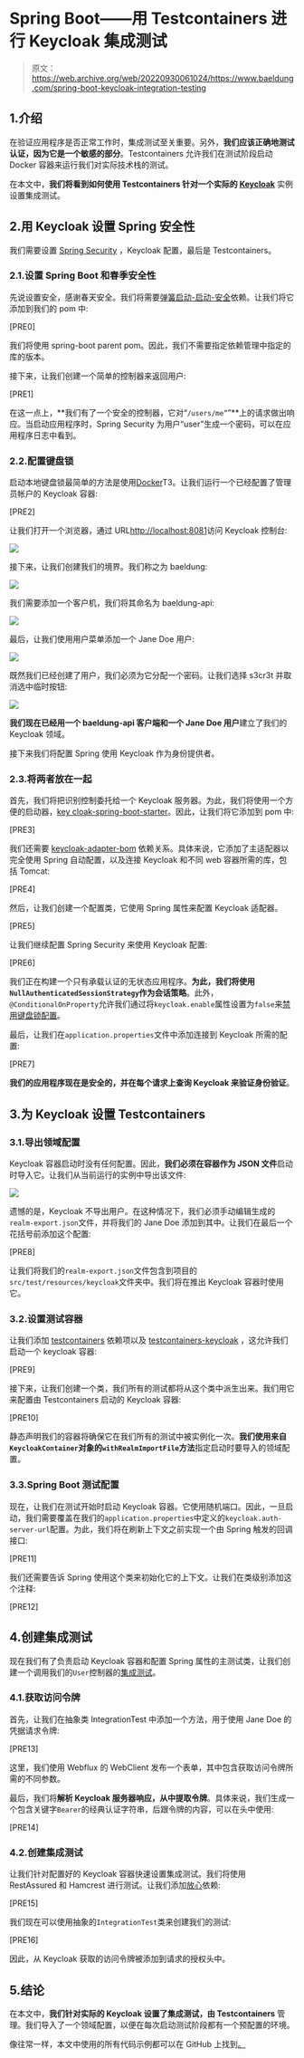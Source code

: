 # Spring Boot——用 Testcontainers 进行 Keycloak 集成测试

> 原文：<https://web.archive.org/web/20220930061024/https://www.baeldung.com/spring-boot-keycloak-integration-testing>

## 1.介绍

在验证应用程序是否正常工作时，集成测试至关重要。另外，**我们应该正确地测试认证，因为它是一个敏感的部分**。Testcontainers 允许我们在测试阶段启动 Docker 容器来运行我们对实际技术栈的测试。

在本文中，**我们将看到如何使用 Testcontainers 针对一个实际的 [Keycloak](/web/20220810180302/https://www.baeldung.com/spring-boot-keycloak)** 实例设置集成测试。

## 2.用 Keycloak 设置 Spring 安全性

我们需要设置 [Spring Security](/web/20220810180302/https://www.baeldung.com/security-spring) ，Keycloak 配置，最后是 Testcontainers。

### 2.1.设置 Spring Boot 和春季安全性

先说设置安全，感谢春天安全。我们将需要[弹簧启动-启动-安全](https://web.archive.org/web/20220810180302/https://search.maven.org/search?q=g:org.springframework.boot%20a:spring-boot-starter-security)依赖。让我们将它添加到我们的 pom 中:

[PRE0]

我们将使用 spring-boot parent pom。因此，我们不需要指定依赖管理中指定的库的版本。

接下来，让我们创建一个简单的控制器来返回用户:

[PRE1]

在这一点上，**我们有了一个安全的控制器，它对“`/users/me”`”**上的请求做出响应。当启动应用程序时，Spring Security 为用户“user”生成一个密码，可以在应用程序日志中看到。

### 2.2.配置键盘锁

启动本地键盘锁最简单的方法是使用[Docker](/web/20220810180302/https://www.baeldung.com/ops/docker-guide)T3。让我们运行一个已经配置了管理员帐户的 Keycloak 容器:

[PRE2]

让我们打开一个浏览器，通过 URL[http://localhost:8081](https://web.archive.org/web/20220810180302/http://localhost:8081/)访问 Keycloak 控制台:

[![](img/2715911c28d69f63c6ca048825774baf.png)](/web/20220810180302/https://www.baeldung.com/wp-content/uploads/2022/07/4_Screenshot-from-2022-06-21-23-36-07.png)

接下来，让我们创建我们的境界。我们称之为 baeldung:

[![](img/37c2e908f980eaeae4b3aef1275498f3.png)](/web/20220810180302/https://www.baeldung.com/wp-content/uploads/2022/07/2_realm.png)

我们需要添加一个客户机，我们将其命名为 baeldung-api:

[![](img/ebc27b23995bb75d20829f75fb836ceb.png)](/web/20220810180302/https://www.baeldung.com/wp-content/uploads/2022/07/client.png)

最后，让我们使用用户菜单添加一个 Jane Doe 用户:

[![](img/d70690b2b2e467a8d37ac5898ded9892.png)](/web/20220810180302/https://www.baeldung.com/wp-content/uploads/2022/07/user.png)

既然我们已经创建了用户，我们必须为它分配一个密码。让我们选择 s3cr3t 并取消选中临时按钮:

[![](img/33f7de3b032584c0f0086fd98922131f.png)](/web/20220810180302/https://www.baeldung.com/wp-content/uploads/2022/07/Screenshot-from-2022-06-22-21-26-44.png)

**我们现在已经用一个 baeldung-api 客户端和一个 Jane Doe 用户**建立了我们的 Keycloak 领域。

接下来我们将配置 Spring 使用 Keycloak 作为身份提供者。

### 2.3.将两者放在一起

首先，我们将把识别控制委托给一个 Keycloak 服务器。为此，我们将使用一个方便的启动器，[key cloak-spring-boot-starter](https://web.archive.org/web/20220810180302/https://search.maven.org/search?q=g:org.keycloak%20AND%20a:keycloak-spring-boot-starter)。因此，让我们将它添加到 pom 中:

[PRE3]

我们还需要 [keycloak-adapter-bom](https://web.archive.org/web/20220810180302/https://search.maven.org/search?q=g:org.keycloak.bom%20AND%20a:keycloak-adapter-bom) 依赖关系。具体来说，它添加了主适配器以完全使用 Spring 自动配置，以及连接 Keycloak 和不同 web 容器所需的库，包括 Tomcat:

[PRE4]

然后，让我们创建一个配置类，它使用 Spring 属性来配置 Keycloak 适配器。

[PRE5]

让我们继续配置 Spring Security 来使用 Keycloak 配置:

[PRE6]

我们正在构建一个只有承载认证的无状态应用程序。**为此，我们将使用`NullAuthenticatedSessionStrategy`作为会话策略**。此外，`@ConditionalOnProperty`允许我们通过将`keycloak.enable`属性设置为`false`来[禁用键盘锁配置](/web/20220810180302/https://www.baeldung.com/spring-keycloak-security-disable)。

最后，让我们在`application.properties`文件中添加连接到 Keycloak 所需的配置:

[PRE7]

**我们的应用程序现在是安全的，并在每个请求上查询 Keycloak 来验证身份验证**。

## 3.为 Keycloak 设置 Testcontainers

### 3.1.导出领域配置

Keycloak 容器启动时没有任何配置。因此，**我们必须在容器作为 JSON 文件**启动时导入它。让我们从当前运行的实例中导出该文件:

[![](img/57e485436baa4cceda4cdb63cd2c8249.png)](/web/20220810180302/https://www.baeldung.com/wp-content/uploads/2022/07/2_Screenshot-from-2022-06-22-22-56-31-1.png)

遗憾的是，Keycloak 不导出用户。在这种情况下，我们必须手动编辑生成的`realm-export.json`文件，并将我们的 Jane Doe 添加到其中。让我们在最后一个花括号前添加这个配置:

[PRE8]

让我们将我们的`realm-export.json`文件包含到项目的`src/test/resources/keycloak`文件夹中。我们将在推出 Keycloak 容器时使用它。

### 3.2.设置测试容器

让我们添加 [testcontainers](https://web.archive.org/web/20220810180302/https://search.maven.org/search?q=g:org.testcontainers%20AND%20a:testcontainers) 依赖项以及 [testcontainers-keycloak](https://web.archive.org/web/20220810180302/https://search.maven.org/search?q=g:com.github.dasniko%20AND%20a:testcontainers-keycloak) ，这允许我们启动一个 keycloak 容器:

[PRE9]

接下来，让我们创建一个类，我们所有的测试都将从这个类中派生出来。我们用它来配置由 Testcontainers 启动的 Keycloak 容器:

[PRE10]

静态声明我们的容器将确保它在我们所有的测试中被实例化一次。**我们使用来自`KeycloakContainer`对象的`withRealmImportFile`方法**指定启动时要导入的领域配置。

### 3.3.Spring Boot 测试配置

现在，让我们在测试开始时启动 Keycloak 容器。它使用随机端口。因此，一旦启动，我们需要覆盖在我们的`application.properties`中定义的`keycloak.auth-server-url`配置。为此，我们将在刷新上下文之前实现一个由 Spring 触发的回调接口:

[PRE11]

我们还需要告诉 Spring 使用这个类来初始化它的上下文。让我们在类级别添加这个注释:

[PRE12]

## 4.创建集成测试

现在我们有了负责启动 Keycloak 容器和配置 Spring 属性的主测试类，让我们创建一个调用我们的`User`控制器的[集成测试](/web/20220810180302/https://www.baeldung.com/integration-testing-in-spring)。

### 4.1.获取访问令牌

首先，让我们在抽象类 IntegrationTest 中添加一个方法，用于使用 Jane Doe 的凭据请求令牌:

[PRE13]

这里，我们使用 Webflux 的 WebClient 发布一个表单，其中包含获取访问令牌所需的不同参数。

最后，我们将**解析 Keycloak 服务器响应，从中提取令牌**。具体来说，我们生成一个包含关键字`Bearer`的经典认证字符串，后跟令牌的内容，可以在头中使用:

[PRE14]

### 4.2.创建集成测试

让我们针对配置好的 Keycloak 容器快速设置集成测试。我们将使用 RestAssured 和 Hamcrest 进行测试。让我们添加[放心](https://web.archive.org/web/20220810180302/https://search.maven.org/search?q=g:io.rest-assured%20AND%20a:rest-assured)依赖:

[PRE15]

我们现在可以使用抽象的`IntegrationTest`类来创建我们的测试:

[PRE16]

因此，从 Keycloak 获取的访问令牌被添加到请求的授权头中。

## 5.结论

在本文中，**我们针对实际的 Keycloak 设置了集成测试，由 Testcontainers** 管理。我们导入了一个领域配置，以便在每次启动测试阶段都有一个预配置的环境。

像往常一样，本文中使用的所有代码示例都可以在 GitHub 上找到[。](https://web.archive.org/web/20220810180302/https://github.com/eugenp/tutorials/tree/master/spring-boot-modules/spring-boot-testing-2)
